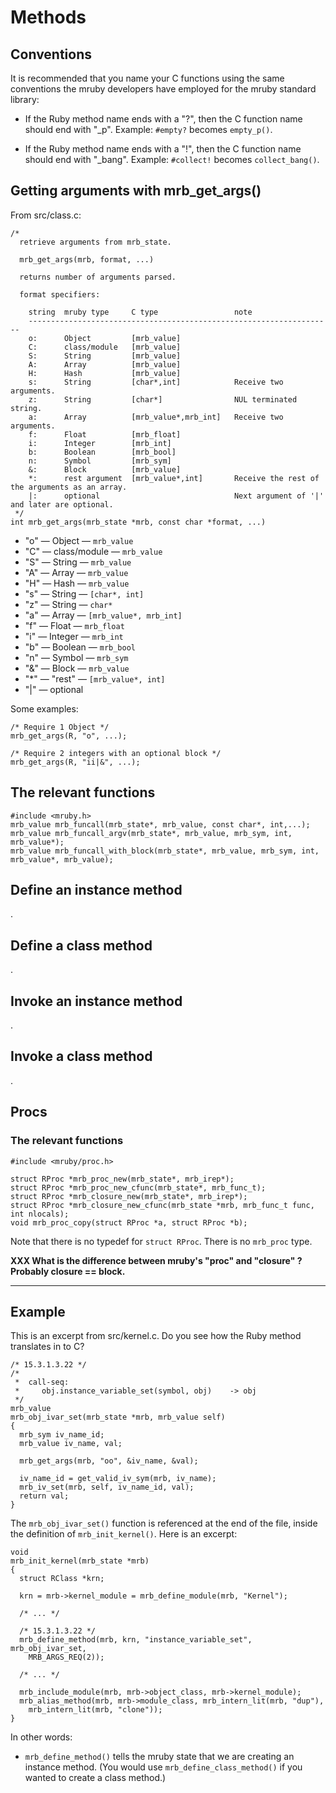 # Methods

## Conventions

It is recommended that you name your C functions using the same conventions
the mruby developers have employed for the mruby standard library:

  - If the Ruby method name ends with a "?", then the C function name should
    end with "\_p". Example: `#empty?` becomes `empty_p()`.

  - If the Ruby method name ends with a "!", then the C function name should
    end with "\_bang". Example: `#collect!` becomes `collect_bang()`.


## Getting arguments with mrb\_get\_args()

From src/class.c:

    /*
      retrieve arguments from mrb_state.

      mrb_get_args(mrb, format, ...)

      returns number of arguments parsed.

      format specifiers:

        string  mruby type     C type                 note
        --------------------------------------------------------------------
        o:      Object         [mrb_value]
        C:      class/module   [mrb_value]
        S:      String         [mrb_value]
        A:      Array          [mrb_value]
        H:      Hash           [mrb_value]
        s:      String         [char*,int]            Receive two arguments.
        z:      String         [char*]                NUL terminated string.
        a:      Array          [mrb_value*,mrb_int]   Receive two arguments.
        f:      Float          [mrb_float]
        i:      Integer        [mrb_int]
        b:      Boolean        [mrb_bool]
        n:      Symbol         [mrb_sym]
        &:      Block          [mrb_value]
        *:      rest argument  [mrb_value*,int]       Receive the rest of the arguments as an array.
        |:      optional                              Next argument of '|' and later are optional.
     */
    int mrb_get_args(mrb_state *mrb, const char *format, ...)

  - "o" &mdash; Object &mdash; `mrb_value`
  - "C" &mdash; class/module &mdash; `mrb_value`
  - "S" &mdash; String &mdash; `mrb_value`
  - "A" &mdash; Array &mdash; `mrb_value`
  - "H" &mdash; Hash &mdash; `mrb_value`
  - "s" &mdash; String &mdash; `[char*, int]`
  - "z" &mdash; String &mdash; `char*`
  - "a" &mdash; Array &mdash; `[mrb_value*, mrb_int]`
  - "f" &mdash; Float &mdash; `mrb_float`
  - "i" &mdash; Integer &mdash; `mrb_int`
  - "b" &mdash; Boolean &mdash; `mrb_bool`
  - "n" &mdash; Symbol &mdash; `mrb_sym`
  - "&" &mdash; Block &mdash; `mrb_value`
  - "\*" &mdash; "rest" &mdash; `[mrb_value*, int]`
  - "|" &mdash; optional

Some examples:

    /* Require 1 Object */
    mrb_get_args(R, "o", ...);

    /* Require 2 integers with an optional block */
    mrb_get_args(R, "ii|&", ...);

## The relevant functions

    #include <mruby.h>
    mrb_value mrb_funcall(mrb_state*, mrb_value, const char*, int,...);
    mrb_value mrb_funcall_argv(mrb_state*, mrb_value, mrb_sym, int, mrb_value*);
    mrb_value mrb_funcall_with_block(mrb_state*, mrb_value, mrb_sym, int, mrb_value*, mrb_value);

## Define an instance method

.


## Define a class method

.


## Invoke an instance method

.


## Invoke a class method

.


## Procs 

### The relevant functions

    #include <mruby/proc.h>

    struct RProc *mrb_proc_new(mrb_state*, mrb_irep*);
    struct RProc *mrb_proc_new_cfunc(mrb_state*, mrb_func_t);
    struct RProc *mrb_closure_new(mrb_state*, mrb_irep*);
    struct RProc *mrb_closure_new_cfunc(mrb_state *mrb, mrb_func_t func, int nlocals);
    void mrb_proc_copy(struct RProc *a, struct RProc *b);

Note that there is no typedef for `struct RProc`. There is no `mrb_proc`
type.

**XXX What is the difference between mruby's "proc" and "closure" ? Probably
closure == block.**


-----

## Example

This is an excerpt from src/kernel.c. Do you see how the Ruby method
translates in to C?

    /* 15.3.1.3.22 */
    /*
     *  call-seq:
     *     obj.instance_variable_set(symbol, obj)    -> obj
     */
    mrb_value
    mrb_obj_ivar_set(mrb_state *mrb, mrb_value self)
    {
      mrb_sym iv_name_id;
      mrb_value iv_name, val;

      mrb_get_args(mrb, "oo", &iv_name, &val);

      iv_name_id = get_valid_iv_sym(mrb, iv_name);
      mrb_iv_set(mrb, self, iv_name_id, val);
      return val;
    }

The `mrb_obj_ivar_set()` function is referenced at the end of the file,
inside the definition of `mrb_init_kernel()`. Here is an excerpt: 

    void
    mrb_init_kernel(mrb_state *mrb)
    {
      struct RClass *krn;

      krn = mrb->kernel_module = mrb_define_module(mrb, "Kernel");

      /* ... */

      /* 15.3.1.3.22 */
      mrb_define_method(mrb, krn, "instance_variable_set", mrb_obj_ivar_set,
        MRB_ARGS_REQ(2));

      /* ... */

      mrb_include_module(mrb, mrb->object_class, mrb->kernel_module);
      mrb_alias_method(mrb, mrb->module_class, mrb_intern_lit(mrb, "dup"),
        mrb_intern_lit(mrb, "clone"));
    }

In other words:

  - `mrb_define_method()` tells the mruby state that we are creating an
    instance method. (You would use `mrb_define_class_method()` if you
    wanted to create a class method.)

